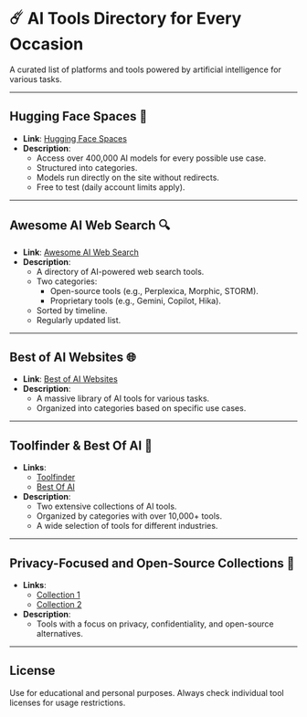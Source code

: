
# ☄️ AI Tools Directory for Every Occasion  

A curated list of platforms and tools powered by artificial intelligence for various tasks.  

---

## Hugging Face Spaces 🧠  
- **Link**: [Hugging Face Spaces](https://huggingface.co/spaces)  
- **Description**:  
  - Access over 400,000 AI models for every possible use case.  
  - Structured into categories.  
  - Models run directly on the site without redirects.  
  - Free to test (daily account limits apply).  

---

## Awesome AI Web Search 🔍  
- **Link**: [Awesome AI Web Search](https://github.com/felladrin/awesome-ai-web-search)  
- **Description**:  
  - A directory of AI-powered web search tools.  
  - Two categories:  
    - Open-source tools (e.g., Perplexica, Morphic, STORM).  
    - Proprietary tools (e.g., Gemini, Copilot, Hika).  
  - Sorted by timeline.  
  - Regularly updated list.  

---

## Best of AI Websites 🌐  
- **Link**: [Best of AI Websites](https://bestfreeaiwebsites.com/all-tools/)  
- **Description**:  
  - A massive library of AI tools for various tasks.  
  - Organized into categories based on specific use cases.  

---

## Toolfinder & Best Of AI 🔧  
- **Links**:  
  - [Toolfinder](https://toolfinder.co/)  
  - [Best Of AI](https://bestofai.com/)  
- **Description**:  
  - Two extensive collections of AI tools.  
  - Organized by categories with over 10,000+ tools.  
  - A wide selection of tools for different industries.  

---

## Privacy-Focused and Open-Source Collections 🔐  
- **Links**:  
  - [Collection 1](https://t.me/cybersecurity_ua/838)  
  - [Collection 2](https://t.me/cybersecurity_ua/1016)  
- **Description**:  
  - Tools with a focus on privacy, confidentiality, and open-source alternatives.  

---

## License  
Use for educational and personal purposes. Always check individual tool licenses for usage restrictions.  
